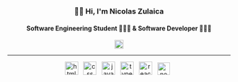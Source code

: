 <h3 align="center"> 👋🏻 Hi, I'm Nicolas Zulaica</h3>
<h4 align="center"> Software Engineering Student 👨🏻‍🎓 & Software Developer 👨🏻‍💻 </h4>

<div valign="center" align="center">
  <a href="https://www.linkedin.com/in/nicolas-zulaica/" target="blank">
  <img src="https://cdn.worldvectorlogo.com/logos/linkedin-icon-2.svg" height="20px" alt="linkedin"/>
  </a>
  <!--
  &nbsp;&nbsp;
  <a href="https://www.linkedin.com/in/nicolas-zulaica/" target="blank">
  <img src="https://cdn.worldvectorlogo.com/logos/linkedin-icon-2.svg" height="20px" alt="linkedin"/>
  </a>
  &nbsp;&nbsp;
 <a href="https://www.linkedin.com/in/nicolas-zulaica/" target="blank">
  <img src="https://cdn.worldvectorlogo.com/logos/linkedin-icon-2.svg" height="20px" alt="linkedin"/>
  </a>
  -->
</div>

---

<div valign="center" align="center">
  <img src="https://img.icons8.com/color/344/html-5--v1.png" height="30px" alt="html" title="html"/>
  &nbsp;
  <img src="https://img.icons8.com/color/344/css3.png" height="30px" alt="css" title="css"/>
  &nbsp;
  <img src="https://img.icons8.com/color/344/javascript--v1.png" height="30px" alt="javascript" title="javascript"/>
  &nbsp;
  <img src="https://img.icons8.com/color/344/typescript.png" height="30px" alt="typescript" title="typescript"/>
  &nbsp;
  <img src="https://www.logigroup.com/images/modules/react.gif" height="30px" alt="react" title="react"/>
  &nbsp;
  <img src="https://cdn.aglty.io/bwql7jyk/Attachments/NewItems/image_20211214122557_0.png" height="28px" alt="nextjs" title="nextjs"/>
  &nbsp;
  <!-- img src="https://upload.wikimedia.org/wikipedia/commons/thumb/1/1f/WebAssembly_Logo.svg/2048px-WebAssembly_Logo.svg.png" height="28px" alt="wasm" title="web assembly"/-->
  
  
  
  <!--
  &nbsp;&nbsp;
  
-->
  
 </div>

<!--
**NicolasEzequielZulaicaRivera/NicolasEzequielZulaicaRivera** is a ✨ _special_ ✨ repository because its `README.md` (this file) appears on your GitHub profile.

Here are some ideas to get you started:

- 🔭 I’m currently working on ...
- 🌱 I’m currently learning ...
- 👯 I’m looking to collaborate on ...
- 🤔 I’m looking for help with ...
- 💬 Ask me about ...
- 📫 How to reach me: ...
- 😄 Pronouns: ...
- ⚡ Fun fact: ...

## resources
https://worldvectorlogo.com/
https://icons8.com/icons

-->
